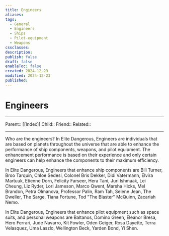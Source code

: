 ```yaml
---
title: Engineers
aliases: 
tags:
  - General
  - Engineers
  - Ships
  - Pilot-equipment
  - Weapons
cssclasses: 
description: 
publish: false
draft: false
enableToc: false
created: 2024-12-23
modified: 2024-12-23
published:
---
```


# Engineers

***
Parent::  [[Index]]
Child::
Friend::
Related::

***

Who are the engineers? In Elite Dangerous, Engineers are individuals that are based on planets throughout the universe that are able to enhance the performance of ship components, weapons, and pilot equipment.  The enhancement performance is based on their experience and only certain engineers can help enhance the components to their maximum efficiency. 

In Elite Dangerous, Engineers that enhance ship components are Bill Turner, Broo Tarquin, Chloe Sedesi, Colonel Bris Dekker, Didi Vatermann, Elvira Martuuk, Etienne Dorn, Felicity Farseer, Hera Tani, Juri Ishmaak, Lei Cheung, Liz Ryder, Lori Jameson, Marco Qwent, Marsha Hicks, Mel Brandon, Petra Olmanova, Professor Palin, Ram Tah, Selene Jean, The Dweller, The Sarge, Tiana Fortune, Tod "The Blaster" McQuinn, Zacariah Nemo.

In Elite Dangerous, Engineers that enhance pilot equipment such as space suits, and personal weapons are Baltanos, Domino Green, Eleanor Bresa, Hero Ferrari, Jude Navarro, Kit Fowler, Oden Geiger, Rosa Dayette, Terra Velasquez, Uma Laszlo, Wellington Beck, Yarden Bond, Yi Shen. 